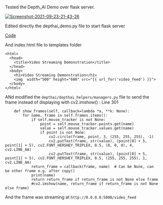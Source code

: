 Tested the Depth_AI Demo over flask server.

<a href="https://ibb.co/HgzdJMd"><img src="https://i.ibb.co/PChQSbQ/Screenshot-2021-09-23-21-43-26.png" alt="Screenshot-2021-09-23-21-43-26" border="0"></a>

Edited directly the depthai_demo.py file to start flask server 

[Code](../scripts/depthai_flask_stream.py)

And index.html file to templates folder

```
<html>
  <head>
    <title>Video Streaming Demonstration</title>
  </head>
  <body>
    <h1>Video Streaming Demonstration</h1>
    <img  width="500" height="600" src="{{ url_for('video_feed') }}">    
  </body>
</html>
```

ANd modified the `depthai/depthai_helpers/managers.py` file to send the frame instead of displaying with cv2.imshow() : Line 301

```
    def show_frames(self, callback=lambda *a, **k: None):
        for name, frame in self.frames.items():
            if self.mouse_tracker is not None:
                point = self.mouse_tracker.points.get(name)
                value = self.mouse_tracker.values.get(name)
                if point is not None:
                    cv2.circle(frame, point, 3, (255, 255, 255), -1)
                    cv2.putText(frame, str(value), (point[0] + 5, point[1] + 5), cv2.FONT_HERSHEY_TRIPLEX, 0.5, (0, 0, 0), 4, cv2.LINE_AA)
                    cv2.putText(frame, str(value), (point[0] + 5, point[1] + 5), cv2.FONT_HERSHEY_TRIPLEX, 0.5, (255, 255, 255), 1, cv2.LINE_AA)
            return_frame = callback(frame, name)  # Can be None, can be other frame e.g. after copy()
            print(name)
            return return_frame if return_frame is not None else frame
            #cv2.imshow(name, return_frame if return_frame is not None else frame)
```

And the frame was streaming at `http://0.0.0.0:5000/video_feed`
